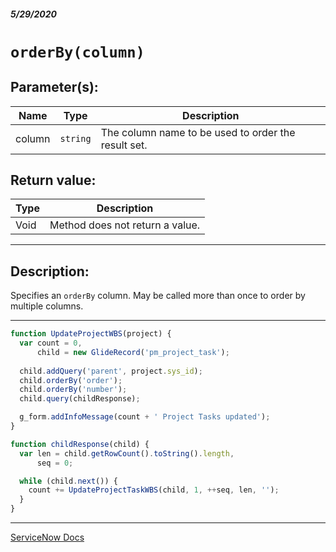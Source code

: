 ##### 5/29/2020
# `orderBy(column)`
## Parameter(s):
| Name | Type | Description |
|---|---|---|
| column | `string` | The column name to be used to order the result set. |

## Return value:
| Type | Description |
|---|---|
| Void | Method does not return a value. |

---

## Description:
Specifies an `orderBy` column.  May be called more than once to order by multiple columns.

---

```js
function UpdateProjectWBS(project) {
  var count = 0,
      child = new GlideRecord('pm_project_task');
  
  child.addQuery('parent', project.sys_id);
  child.orderBy('order');
  child.orderBy('number');
  child.query(childResponse);

  g_form.addInfoMessage(count + ' Project Tasks updated');
}

function childResponse(child) {
  var len = child.getRowCount().toString().length,
      seq = 0;

  while (child.next()) {
    count += UpdateProjectTaskWBS(child, 1, ++seq, len, '');
  }
}
```

---

[ServiceNow Docs](https://developer.servicenow.com/dev.do#!/reference/api/newyork/client/c_GlideRecordClientSideAPI#r_GRCS-orderBy_S)